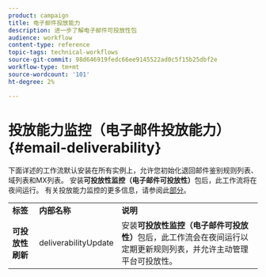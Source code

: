```yaml
---
product: campaign
title: 电子邮件投放能力
description: 进一步了解电子邮件可投放性包
audience: workflow
content-type: reference
topic-tags: technical-workflows
source-git-commit: 98d646919fedc66ee9145522ad0c5f15b25dbf2e
workflow-type: tm+mt
source-wordcount: '101'
ht-degree: 2%

---
```



# 投放能力监控（电子邮件投放能力）{#email-deliverability}

下面详述的工作流默认安装在所有实例上，允许您初始化退回邮件鉴别规则列表、域列表和MX列表。 安装&#x200B;**可投放性监控（电子邮件可投放性）**&#x200B;包后，此工作流将在夜间运行。 有关投放能力监控的更多信息，请参阅此[部分](../../delivery/using/about-deliverability.md)。

<table> 
 <tbody> 
  <tr> 
   <td> <strong>标签</strong><br /> </td> 
   <td> <strong>内部名称</strong><br /> </td> 
   <td> <strong>说明</strong><br /> </td> 
  </tr> 
  <tr> 
   <td> <strong>可投放性刷新</strong><br /> </td> 
   <td> <span class="uicontrol">deliverabilityUpdate</span> <br /> </td> 
   <td>  安装<strong>可投放性监控（电子邮件可投放性）</strong>包后，此工作流会在夜间运行以定期更新规则列表，并允许主动管理平台可投放性。<br /> </td> 
  </tr> 
 </tbody> 
</table>

